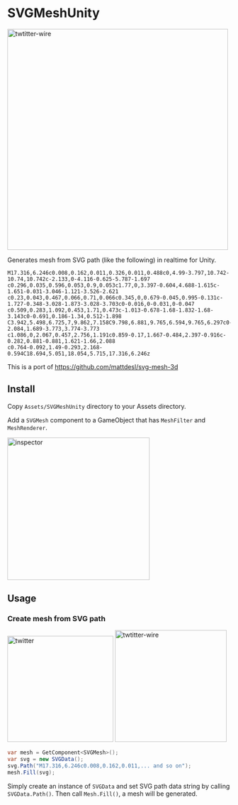 # SVGMeshUnity

<img width="498" alt="twtitter-wire" src="https://user-images.githubusercontent.com/1482297/36832554-49228084-1d6f-11e8-9049-7a5e9bdc7b1b.png">

Generates mesh from SVG path (like the following) in realtime for Unity.

```
M17.316,6.246c0.008,0.162,0.011,0.326,0.011,0.488c0,4.99-3.797,10.742-10.74,10.742c-2.133,0-4.116-0.625-5.787-1.697
c0.296,0.035,0.596,0.053,0.9,0.053c1.77,0,3.397-0.604,4.688-1.615c-1.651-0.031-3.046-1.121-3.526-2.621
c0.23,0.043,0.467,0.066,0.71,0.066c0.345,0,0.679-0.045,0.995-0.131c-1.727-0.348-3.028-1.873-3.028-3.703c0-0.016,0-0.031,0-0.047
c0.509,0.283,1.092,0.453,1.71,0.473c-1.013-0.678-1.68-1.832-1.68-3.143c0-0.691,0.186-1.34,0.512-1.898
C3.942,5.498,6.725,7,9.862,7.158C9.798,6.881,9.765,6.594,9.765,6.297c0-2.084,1.689-3.773,3.774-3.773
c1.086,0,2.067,0.457,2.756,1.191c0.859-0.17,1.667-0.484,2.397-0.916c-0.282,0.881-0.881,1.621-1.66,2.088
c0.764-0.092,1.49-0.293,2.168-0.594C18.694,5.051,18.054,5.715,17.316,6.246z
```

This is a port of https://github.com/mattdesl/svg-mesh-3d

## Install

Copy `Assets/SVGMeshUnity` directory to your Assets directory.

Add a `SVGMesh` component to a GameObject that has `MeshFilter` and `MeshRenderer`.

<img width="321" alt="inspector" src="https://user-images.githubusercontent.com/1482297/36832680-d7e41b0c-1d6f-11e8-93f6-98b146e924dc.png">

## Usage

### Create mesh from SVG path

<img width="239" alt="twitter" src="https://user-images.githubusercontent.com/1482297/36832746-20568ff0-1d70-11e8-8cc1-7e8d0f2156b4.png"> <img width="252" alt="twtitter-wire" src="https://user-images.githubusercontent.com/1482297/36832554-49228084-1d6f-11e8-9049-7a5e9bdc7b1b.png">

```C#
var mesh = GetComponent<SVGMesh>();
var svg = new SVGData();
svg.Path("M17.316,6.246c0.008,0.162,0.011,... and so on");
mesh.Fill(svg);
```

Simply create an instance of `SVGData` and set SVG path data string by calling `SVGData.Path()`.
Then call `Mesh.Fill()`, a mesh will be generated.
